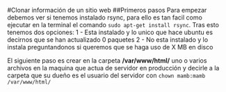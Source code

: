 #Clonar información de un sitio web
##Primeros pasos
Para empezar debemos ver si tenemos instalado rsync, para ello es tan facil como ejecutar en la terminal el comando `sudo apt-get install rsync`. Tras esto tenemos dos opciones: 
1 - Esta instalado y lo unico que hace ubuntu es decirnos que se han actualizado 0 paquetes
2 - No esta instalado y lo instala preguntandonos si queremos que se haga uso de X MB en disco

El siguiente paso es crear en la carpeta **/var/www/html/** uno o varios archivos en la maquina que actua de servidor en producción y decirle a la carpeta que su dueño es el usuario del servidor con `chown mamb:mamb /var/www/html/ `
